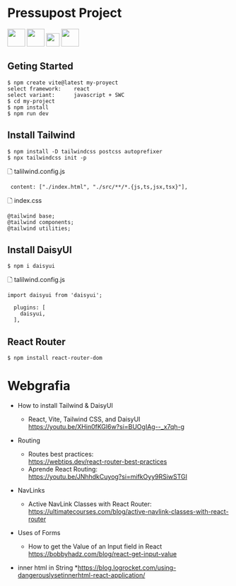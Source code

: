 # Pressupost Project
<p align="left">
<img src="https://upload.wikimedia.org/wikipedia/commons/thumb/a/a7/React-icon.svg/768px-React-icon.svg.png" height="40px">
<img src="https://imgs.search.brave.com/1uSbVQcXzqfrmBBQl2IoV_LtkH2xXY-A7Kgn7SNY934/rs:fit:500:0:0/g:ce/aHR0cHM6Ly9zZWVr/bG9nby5jb20vaW1h/Z2VzL1Yvdml0ZS1s/b2dvLUJGRDQyODM5/OTEtc2Vla2xvZ28u/Y29tLnBuZw" height="40px">
<img src="https://imgs.search.brave.com/EKsk4xtJu-qcCLu6v_GJEiJbWXakB9PzJp_snmXg4ak/rs:fit:500:0:0/g:ce/aHR0cHM6Ly9jZG4u/d29ybGR2ZWN0b3Js/b2dvLmNvbS9sb2dv/cy90YWlsd2luZC1j/c3MtMi5zdmc.svg" height="30px">
<img src="https://img.daisyui.com/images/daisyui-logo/daisyui-logomark.svg" height="40px">
</p>

## Geting Started
```
$ npm create vite@latest my-proyect
select framework:    react
select variant:      javascript + SWC
$ cd my-project
$ npm install
$ npm run dev

```
## Install Tailwind
```
$ npm install -D tailwindcss postcss autoprefixer
$ npx tailwindcss init -p
```
&#128459; talilwind.config.js
```
 content: ["./index.html", "./src/**/*.{js,ts,jsx,tsx}"],
```
&#128459; index.css
```
@tailwind base;
@tailwind components;
@tailwind utilities;
```
## Install DaisyUI
```
$ npm i daisyui
```
&#128459; talilwind.config.js
```
import daisyui from 'daisyui';

  plugins: [
    daisyui,
  ],

```
## React Router
```
$ npm install react-router-dom
```

# Webgrafia

+ How to install Tailwind & DaisyUI

    * React, Vite, Tailwind CSS, and DaisyUI<br />
    https://youtu.be/XHin0fKGl6w?si=BUOgIAg--_x7qh-g

+ Routing
    * Routes best practices: <br />
    https://webtips.dev/react-router-best-practices
    * Aprende React Routing: <br />
    https://youtu.be/JNhhdkCuyog?si=mifkOyy9RSiwSTGI

+ NavLinks
    * Active NavLink Classes with React Router:<br />
    https://ultimatecourses.com/blog/active-navlink-classes-with-react-router

+ Uses of Forms
    * How to get the Value of an Input field in React <br/>
    https://bobbyhadz.com/blog/react-get-input-value
+ inner html in String
 *https://blog.logrocket.com/using-dangerouslysetinnerhtml-react-application/
